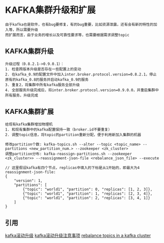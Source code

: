 # KAFKA集群升级和扩展
```
由于kafka也是软件，也有bug要修复，有的bug重要，比如资源泄露，还有会有新的特性的加入等，所以需要升级
而扩展而言，由于业务的增长以及可靠性要求等，也需要根据需求调整topic
```

## KAFKA集群升级
```
升级过程（0.8.2.1->0.9.0.1）：
1. 检查跨版本升级是否存在一些配置上的变动
2. 在kafka_0.9的配置文件中加入inter.broker.protocol.version=0.8.2.1，停止原有的kafka_0.8的服务并启动kafka_0.9的服务
3. 重复2，将集群中所有kafka服务全部升级
4. 全部服务升级完成后，将inter.broker.protocol.version=0.9.0.0，并重启集群中所有服务，升级完成
```

## KAFKA集群扩展
```
给现有kafka集群增加物理机
1. 和现有集群中的kafka配置保持一致（broker.id不要重复）
2. 调整topic信息，将topic的partition重新分配，便于利用新加入集群的机器

修改partition个数: kafka-topics.sh --alter --topic <topic_name> --partitions <new_partition_num.> --zookeeper <zk_cluster>
调整partition分布: kafka-reassign-partitions.sh --zookeeper <zk_cluster>> --reassignment-json-file <rebalance_json_file> --execute

// 这里假设kafka有四个节点，replicas中填入的下标是从1开始的，即最大为4
reassignment-json-file:
{
    "version": 1,
    "partitions": [
        {"topic": "world1", "partition": 0, "replicas": [1, 2, 3]},
        {"topic": "world1", "partition": 1, "replicas": [2, 3, 4]},
        {"topic": "world1", "partition": 2, "replicas": [3, 4, 1]}
    ]
}
```

## 引用
[kafka滚动升级](http://kafka.apache.org/090/documentation.html#upgrade)
[kafka滚动升级注意事项](http://kafka.apache.org/090/documentation.html#upgrade_9_breaking)
[rebalance topics in a kafka cluster](https://blog.imaginea.com/how-to-rebalance-topics-in-kafka-cluster/)
